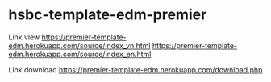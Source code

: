 # hsbc-template-edm-premier

Link view
https://premier-template-edm.herokuapp.com/source/index_vn.html
https://premier-template-edm.herokuapp.com/source/index_en.html

Link download
https://premier-template-edm.herokuapp.com/download.php
